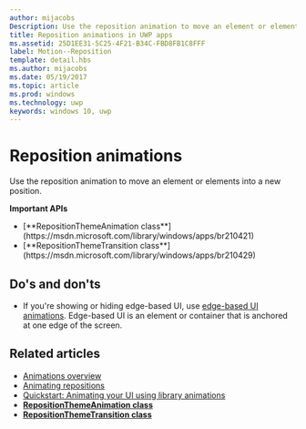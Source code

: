 ---author: mijacobsDescription: Use the reposition animation to move an element or elements into a new position.title: Reposition animations in UWP appsms.assetid: 25D1EE31-5C25-4F21-B34C-FBD8FB1C8FFFlabel: Motion--Repositiontemplate: detail.hbsms.author: mijacobsms.date: 05/19/2017ms.topic: articlems.prod: windowsms.technology: uwpkeywords: windows 10, uwp---# Reposition animations<link rel="stylesheet" href="https://az835927.vo.msecnd.net/sites/uwp/Resources/css/custom.css">Use the reposition animation to move an element or elements into a new position.<div class="important-apis" ><b>Important APIs</b><br/><ul><li>[**RepositionThemeAnimation class**](https://msdn.microsoft.com/library/windows/apps/br210421)</li><li>[**RepositionThemeTransition class**](https://msdn.microsoft.com/library/windows/apps/br210429)</li></ul></div>## Do's and don'ts-   If you're showing or hiding edge-based UI, use [edge-based UI animations](motion-edgebased.md). Edge-based UI is an element or container that is anchored at one edge of the screen.## Related articles* [Animations overview](https://msdn.microsoft.com/library/windows/apps/mt187350)* [Animating repositions](https://msdn.microsoft.com/library/windows/apps/xaml/jj649434)* [Quickstart: Animating your UI using library animations](https://msdn.microsoft.com/library/windows/apps/xaml/hh452703)* [**RepositionThemeAnimation class**](https://msdn.microsoft.com/library/windows/apps/br210421)* [**RepositionThemeTransition class**](https://msdn.microsoft.com/library/windows/apps/br210429) 